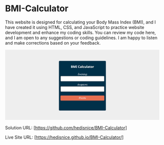 # BMI-Calculator

This website is designed for calculating your Body Mass Index (BMI), and I have created it using HTML, CSS, and JavaScript to practice website development and enhance my coding skills. You can review my code here, and I am open to any suggestions or coding guidelines. I am happy to listen and make corrections based on your feedback.

![Design preview for the BMI Calculator](./design/desktop-preview.jpg)

Solution URL: [https://github.com/hedisnice/BMI-Calculator]

Live Site URL: [https://hedisnice.github.io/BMI-Calculator/]
